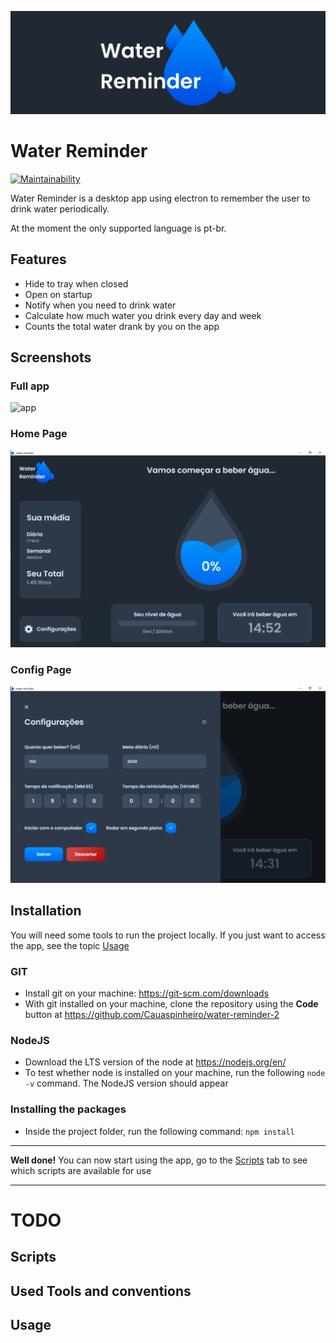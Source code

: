 ![WATER REMINDER](.github/readme.png)

# Water Reminder

[![Maintainability](https://api.codeclimate.com/v1/badges/706d0ce70c31e3977832/maintainability)](https://codeclimate.com/github/Cauaspinheiro/water-reminder-2/maintainability)

Water Reminder is a desktop app using electron to remember the user to drink water periodically.

At the moment the only supported language is pt-br.

## Features

- Hide to tray when closed
- Open on startup
- Notify when you need to drink water
- Calculate how much water you drink every day and week
- Counts the total water drank by you on the app

## Screenshots

### Full app

![app](.github/app.gif)

### Home Page

![home](.github/home.png)

### Config Page

![config](.github/config.png)

## Installation

You will need some tools to run the project locally. If you just want to access the app, see the topic [Usage](#usage)

### GIT

- Install git on your machine: https://git-scm.com/downloads
- With git installed on your machine, clone the repository using the **Code** button at https://github.com/Cauaspinheiro/water-reminder-2

### NodeJS

- Download the LTS version of the node at https://nodejs.org/en/
- To test whether node is installed on your machine, run the following `node -v` command. The NodeJS version should appear

### Installing the packages

- Inside the project folder, run the following command: `npm install`

---

**Well done!** You can now start using the app, go to the [Scripts](#scripts) tab to see which scripts are available for use

---

# TODO

## Scripts

## Used Tools and conventions

## Usage
